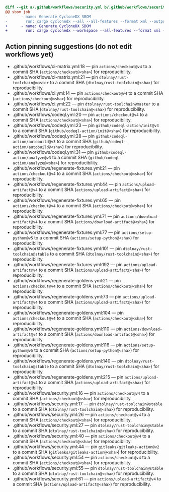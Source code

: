 ```diff
diff --git a/.github/workflows/security.yml b/.github/workflows/security.yml
@@ sbom job
-      - name: Generate CycloneDX SBOM
-        run: cargo cyclonedx --all --all-features --format xml --output-file sbom.xml
+      - name: Generate CycloneDX SBOM
+        run: cargo cyclonedx --workspace --all-features --format xml --output sbom.xml
```

## Action pinning suggestions (do not edit workflows yet)
- .github/workflows/ci-matrix.yml:18 — pin `actions/checkout@v4` to a commit SHA (`actions/checkout@<sha>`) for reproducibility.
- .github/workflows/ci-matrix.yml:21 — pin `dtolnay/rust-toolchain@master` to a commit SHA (`dtolnay/rust-toolchain@<sha>`) for reproducibility.
- .github/workflows/ci.yml:14 — pin `actions/checkout@v4` to a commit SHA (`actions/checkout@<sha>`) for reproducibility.
- .github/workflows/ci.yml:22 — pin `dtolnay/rust-toolchain@master` to a commit SHA (`dtolnay/rust-toolchain@<sha>`) for reproducibility.
- .github/workflows/codeql.yml:20 — pin `actions/checkout@v4` to a commit SHA (`actions/checkout@<sha>`) for reproducibility.
- .github/workflows/codeql.yml:23 — pin `github/codeql-action/init@v3` to a commit SHA (`github/codeql-action/init@<sha>`) for reproducibility.
- .github/workflows/codeql.yml:28 — pin `github/codeql-action/autobuild@v3` to a commit SHA (`github/codeql-action/autobuild@<sha>`) for reproducibility.
- .github/workflows/codeql.yml:31 — pin `github/codeql-action/analyze@v3` to a commit SHA (`github/codeql-action/analyze@<sha>`) for reproducibility.
- .github/workflows/regenerate-fixtures.yml:21 — pin `actions/checkout@v4` to a commit SHA (`actions/checkout@<sha>`) for reproducibility.
- .github/workflows/regenerate-fixtures.yml:44 — pin `actions/upload-artifact@v4` to a commit SHA (`actions/upload-artifact@<sha>`) for reproducibility.
- .github/workflows/regenerate-fixtures.yml:65 — pin `actions/checkout@v4` to a commit SHA (`actions/checkout@<sha>`) for reproducibility.
- .github/workflows/regenerate-fixtures.yml:71 — pin `actions/download-artifact@v4` to a commit SHA (`actions/download-artifact@<sha>`) for reproducibility.
- .github/workflows/regenerate-fixtures.yml:77 — pin `actions/setup-python@v5` to a commit SHA (`actions/setup-python@<sha>`) for reproducibility.
- .github/workflows/regenerate-fixtures.yml:101 — pin `dtolnay/rust-toolchain@stable` to a commit SHA (`dtolnay/rust-toolchain@<sha>`) for reproducibility.
- .github/workflows/regenerate-fixtures.yml:192 — pin `actions/upload-artifact@v4` to a commit SHA (`actions/upload-artifact@<sha>`) for reproducibility.
- .github/workflows/regenerate-goldens.yml:21 — pin `actions/checkout@v4` to a commit SHA (`actions/checkout@<sha>`) for reproducibility.
- .github/workflows/regenerate-goldens.yml:73 — pin `actions/upload-artifact@v4` to a commit SHA (`actions/upload-artifact@<sha>`) for reproducibility.
- .github/workflows/regenerate-goldens.yml:104 — pin `actions/checkout@v4` to a commit SHA (`actions/checkout@<sha>`) for reproducibility.
- .github/workflows/regenerate-goldens.yml:110 — pin `actions/download-artifact@v4` to a commit SHA (`actions/download-artifact@<sha>`) for reproducibility.
- .github/workflows/regenerate-goldens.yml:116 — pin `actions/setup-python@v5` to a commit SHA (`actions/setup-python@<sha>`) for reproducibility.
- .github/workflows/regenerate-goldens.yml:140 — pin `dtolnay/rust-toolchain@stable` to a commit SHA (`dtolnay/rust-toolchain@<sha>`) for reproducibility.
- .github/workflows/regenerate-goldens.yml:215 — pin `actions/upload-artifact@v4` to a commit SHA (`actions/upload-artifact@<sha>`) for reproducibility.
- .github/workflows/security.yml:16 — pin `actions/checkout@v4` to a commit SHA (`actions/checkout@<sha>`) for reproducibility.
- .github/workflows/security.yml:17 — pin `dtolnay/rust-toolchain@stable` to a commit SHA (`dtolnay/rust-toolchain@<sha>`) for reproducibility.
- .github/workflows/security.yml:26 — pin `actions/checkout@v4` to a commit SHA (`actions/checkout@<sha>`) for reproducibility.
- .github/workflows/security.yml:27 — pin `dtolnay/rust-toolchain@stable` to a commit SHA (`dtolnay/rust-toolchain@<sha>`) for reproducibility.
- .github/workflows/security.yml:40 — pin `actions/checkout@v4` to a commit SHA (`actions/checkout@<sha>`) for reproducibility.
- .github/workflows/security.yml:44 — pin `gitleaks/gitleaks-action@v2` to a commit SHA (`gitleaks/gitleaks-action@<sha>`) for reproducibility.
- .github/workflows/security.yml:54 — pin `actions/checkout@v4` to a commit SHA (`actions/checkout@<sha>`) for reproducibility.
- .github/workflows/security.yml:55 — pin `dtolnay/rust-toolchain@stable` to a commit SHA (`dtolnay/rust-toolchain@<sha>`) for reproducibility.
- .github/workflows/security.yml:61 — pin `actions/upload-artifact@v4` to a commit SHA (`actions/upload-artifact@<sha>`) for reproducibility.
